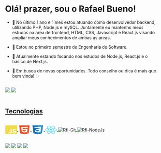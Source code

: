 <h1> Olá! prazer, sou o Rafael Bueno! </h1>

- 🔭 No último 1 ano e 1 mes estou atuando como desenvolvedor backend, utilizando PHP, Node.js e mySQL. Juntamente eu mantenho meus estudos na area de frontend, HTML, CSS, Javascript e React.js visando ampliar meus conhecimentos de ambas as areas. 

- 🔭 Estou no primeiro semestre de Engenharia de Software.

- 🌱 Atualmente estando focando nos estudos de Node.js, React.js e o básico de Next.js.

- 🤞 Em busca de novas oportunidades. Todo conselho ou dica é mais que bem vinda! ✨

##

<div>

<a href="https://github.com/RflBueno">
<img height="132em" src="https://github-readme-stats.vercel.app/api?username=RflBueno&show_icons=true&theme=dark&include_all_commits=true&count_private=true"/>    <img height="132em" src="https://github-readme-stats.vercel.app/api/top-langs/?username=RflBueno&layout=compact&langs_count=7&theme=dark"/>
</div> <br>

<h2> Tecnologias </h2>

<div style="display: inline_block"><br>
  <img align="center" alt="Rfl-Js" height="30" width="40" src="https://raw.githubusercontent.com/devicons/devicon/master/icons/javascript/javascript-plain.svg">
  <img align="center" alt="Rfl-HTML" height="30" width="40" src="https://raw.githubusercontent.com/devicons/devicon/master/icons/html5/html5-original.svg">
  <img align="center" alt="Rfl-CSS" height="30" width="40" src="https://raw.githubusercontent.com/devicons/devicon/master/icons/css3/css3-original.svg">
  <img align="center" alt="Rfl-ReactJs" height="30" width="40" src="https://raw.githubusercontent.com/devicons/devicon/master/icons/react/react-original.svg">
  <img align="center" alt="Rfl-Git" height="30" width="40" src="https://cdn.svgporn.com/logos/git-icon.svg">
  <img align="center" alt="Rfl-NodeJs" height="30" width="40" src="https://upload.wikimedia.org/wikipedia/commons/thumb/d/d9/Node.js_logo.svg/590px-Node.js_logo.svg.png">
</div>

  
##
  <a href= "mailto://rafael.bueno.c@hotmail.com"> <img src="https://img.shields.io/badge/Microsoft_Outlook-0078D4?style=for-the-badge&logo=microsoft-outlook&logoColor=white" target="_blank"></a>  <a href="https://www.linkedin.com/in/rafael-bueno-a35073207/" target="_blank"> <img src="https://img.shields.io/badge/-LinkedIn-%230077B5?style=for-the-badge&logo=linkedin&logoColor=white" target="_blank"></a>  <a href="https://api.whatsapp.com/send?phone=5515998120526" target="_blank"> <img src="https://img.shields.io/badge/WhatsApp-25D366?style=for-the-badge&logo=whatsapp&logoColor=white" target="_blank"></a>  <a href="https://instagram.com/rfl_bueno" target="_blank"> <img src="https://img.shields.io/badge/Instagram-E4405F?style=for-the-badge&logo=instagram&logoColor=white" target="_blank"></a>

